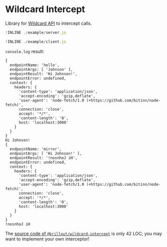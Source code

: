 # Wildcard Intercept

Library for [Wildcard API](https://github.com/reframejs/wildcard-api) to intercept calls.

~~~js
!INLINE ./example/server.js
~~~
~~~js
!INLINE ./example/client.js
~~~
`console.log` result:
~~~shell
{
  endpointName: 'hello',
  endpointArgs: [ 'Johnson' ],
  endpointResult: 'Hi Johnson!',
  endpointError: undefined,
  context: {
    headers: {
      'content-type': 'application/json',
      'accept-encoding': 'gzip,deflate',
      'user-agent': 'node-fetch/1.0 (+https://github.com/bitinn/node-fetch)',
      connection: 'close',
      accept: '*/*',
      'content-length': '0',
      host: 'localhost:3000'
    }
  }
}
Hi Johnson!
{
  endpointName: 'mirror',
  endpointArgs: [ 'Hi Johnson!' ],
  endpointResult: '!nosnhoJ iH',
  endpointError: undefined,
  context: {
    headers: {
      'content-type': 'application/json',
      'accept-encoding': 'gzip,deflate',
      'user-agent': 'node-fetch/1.0 (+https://github.com/bitinn/node-fetch)',
      connection: 'close',
      accept: '*/*',
      'content-length': '0',
      host: 'localhost:3000'
    }
  }
}
!nosnhoJ iH
~~~

The [source code of `@brillout/wildcard-intercept`](/index.js) is only 42 LOC; you may want to implement your own interceptor!
